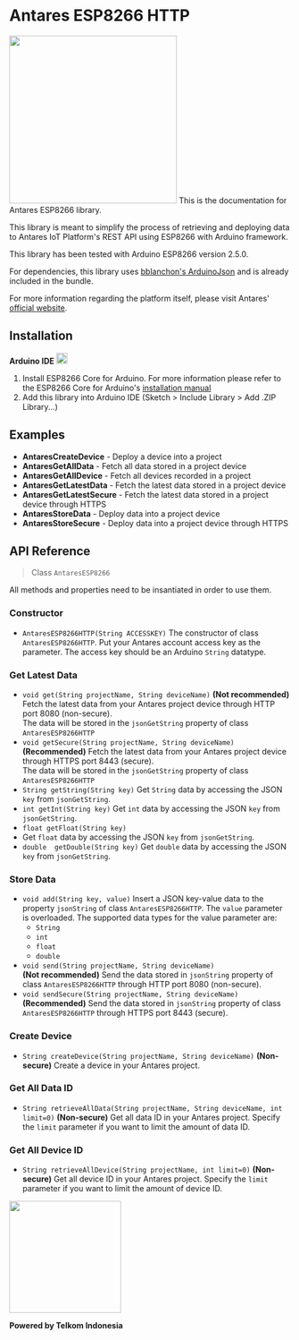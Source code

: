 # Antares ESP8266 HTTP  
<img src="http://i64.tinypic.com/2gsmuxc.jpg" width="300">  
This is the documentation for Antares ESP8266 library.  

This library is meant to simplify the process of retrieving and deploying data to Antares IoT Platform's REST API using ESP8266 with Arduino framework.  

This library has been tested with Arduino ESP8266 version 2.5.0.

For dependencies, this library uses [bblanchon's ArduinoJson](https://github.com/bblanchon/ArduinoJson) and is already included in the bundle.    

For more information regarding the platform itself, please visit Antares' [official website](https://antares.id/).

## Installation  
**Arduino IDE** <img src="https://camo.githubusercontent.com/647cefc4a331bc5ab2a760d3c731b9d0b3f1259b/68747470733a2f2f7777772e61726475696e6f2e63632f66617669636f6e2e69636f" width="20">  
1. Install ESP8266 Core for Arduino. For more information please refer to the ESP8266 Core for Arduino's [installation manual](https://github.com/esp8266/Arduino#installing-with-boards-manager)
2. Add this library into Arduino IDE (Sketch > Include Library > Add .ZIP Library...)  

## Examples
* **AntaresCreateDevice** - Deploy a device into a project  
* **AntaresGetAllData** - Fetch all data stored in a project device  
* **AntaresGetAllDevice** - Fetch all devices recorded in a project  
* **AntaresGetLatestData** - Fetch the latest data stored in a project device
* **AntaresGetLatestSecure** - Fetch the latest data stored in a project device through HTTPS  
* **AntaresStoreData** - Deploy data into a project device
* **AntaresStoreSecure** - Deploy data into a project device through HTTPS  

## API Reference

> Class `AntaresESP8266`  

All methods and properties need to be insantiated in order to use them.

### Constructor
* `AntaresESP8266HTTP(String ACCESSKEY)`
The constructor of class `AntaresESP8266HTTP`. Put your Antares account access key as the parameter. The access key should be an Arduino `String` datatype.

### Get Latest Data
* `void get(String projectName, String deviceName)`
**(Not recommended)** Fetch the latest data from your Antares project device through HTTP port 8080 (non-secure).   
The data will be stored in the `jsonGetString` property of class `AntaresESP8266HTTP`
* `void getSecure(String projectName, String deviceName)`
**(Recommended)** Fetch the latest data from your Antares project device through HTTPS port 8443 (secure).   
The data will be stored in the `jsonGetString` property of class `AntaresESP8266HTTP`
* `String getString(String key)`
Get `String` data by accessing the JSON `key` from `jsonGetString`.
* `int getInt(String key)`
Get `int` data by accessing the JSON `key` from `jsonGetString`.
* `float getFloat(String key)`
* Get `float` data by accessing the JSON `key` from `jsonGetString`.
* `double  getDouble(String key)`
Get `double` data by accessing the JSON `key` from `jsonGetString`.
### Store Data
* `void add(String key, value)`
Insert a JSON key-value data to the property `jsonString` of class `AntaresESP8266HTTP`. The `value` parameter is overloaded. The supported data types for the value parameter are:
    * `String`
    * `int`
    * `float`
    * `double`
* `void send(String projectName, String deviceName)`  
**(Not recommended)** Send the data stored in `jsonString` property of class `AntaresESP8266HTTP` through HTTP port 8080 (non-secure).
* `void sendSecure(String projectName, String deviceName)`
**(Recommended)** Send the data stored in `jsonString` property of class `AntaresESP8266HTTP` through HTTPS port 8443 (secure).

### Create Device
* `String createDevice(String projectName, String deviceName)`
**(Non-secure)** Create a device in your Antares project.

### Get All Data ID
* `String retrieveAllData(String projectName, String deviceName, int limit=0)`
**(Non-secure)** Get all data ID in your Antares project. Specify the `limit` parameter if you want to limit the amount of data ID.

### Get All Device ID
* `String retrieveAllDevice(String projectName, int limit=0)`
**(Non-secure)** Get all device ID in your Antares project. Specify the `limit` parameter if you want to limit the amount of device ID.

<img src="https://upload.wikimedia.org/wikipedia/id/thumb/c/c4/Telkom_Indonesia_2013.svg/1200px-Telkom_Indonesia_2013.svg.png" width="200">  

**Powered by Telkom Indonesia**  
